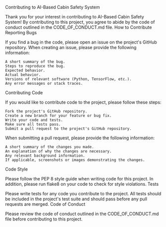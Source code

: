 Contributing to AI-Based Cabin Safety System

Thank you for your interest in contributing to AI-Based Cabin Safety System! By contributing to this project, you agree to abide by the code of conduct outlined in the CODE_OF_CONDUCT.md file.
How to Contribute
Reporting Bugs

If you find a bug in the code, please open an issue on the project's GitHub repository. When creating an issue, please provide the following information:

    A short summary of the bug.
    Steps to reproduce the bug.
    Expected behavior.
    Actual behavior.
    Versions of relevant software (Python, TensorFlow, etc.).
    Any error messages or stack traces.

Contributing Code

If you would like to contribute code to the project, please follow these steps:

    Fork the project's GitHub repository.
    Create a new branch for your feature or bug fix.
    Write your code and tests.
    Make sure all tests pass.
    Submit a pull request to the project's GitHub repository.

When submitting a pull request, please provide the following information:

    A short summary of the changes you made.
    An explanation of why the changes are necessary.
    Any relevant background information.
    If applicable, screenshots or images demonstrating the changes.

Code Style

Please follow the PEP 8 style guide when writing code for this project. In addition, please run flake8 on your code to check for style violations.
Tests

Please write tests for any code you contribute to the project. All tests should be included in the project's test suite and should pass before any pull requests are merged.
Code of Conduct

Please review the code of conduct outlined in the CODE_OF_CONDUCT.md file before contributing to this project.